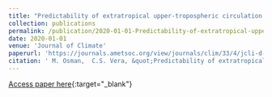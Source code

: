 ```yaml
---
title: "Predictability of extratropical upper-tropospheric circulation in the Southern Hemisphere by its main modes of variability"
collection: publications
permalink: /publication/2020-01-01-Predictability-of-extratropical-upper-tropospheric-circulation-in-the-Southern-Hemisphere-by-its-main-modes-of-variability
date: 2020-01-01
venue: 'Journal of Climate'
paperurl: 'https://journals.ametsoc.org/view/journals/clim/33/4/jcli-d-19-0122.1.xml?tab_body=abstract-display'
citation: ' M. Osman,  C.S. Vera, &quot;Predictability of extratropical upper-tropospheric circulation in the Southern Hemisphere by its main modes of variability.&quot; Journal of Climate, 2020.'
---
```

[Access paper here](https://journals.ametsoc.org/view/journals/clim/33/4/jcli-d-19-0122.1.xml?tab_body=abstract-display){:target="_blank"}
